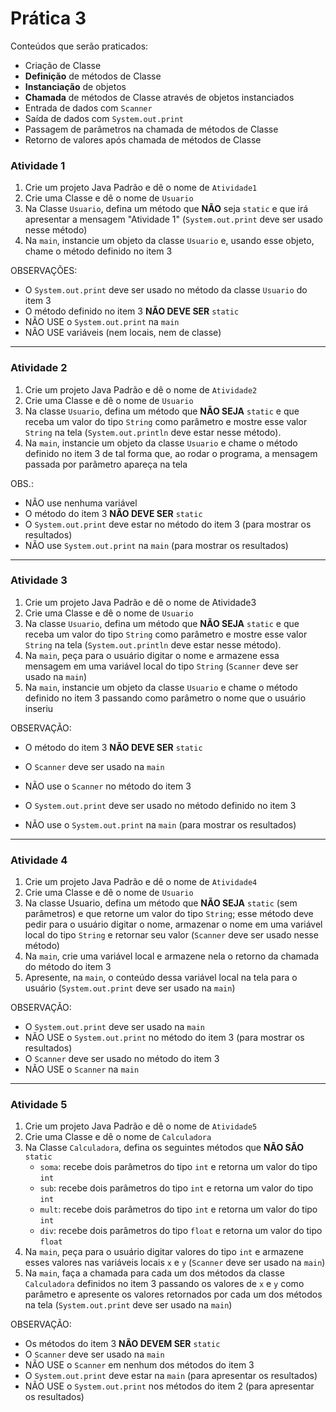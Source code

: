 # Prática 3



Conteúdos que serão praticados:

- Criação de Classe
- **Definição** de métodos de Classe
- **Instanciação** de objetos
- **Chamada** de métodos de Classe através de objetos instanciados
- Entrada de dados com `Scanner`
- Saída de dados com `System.out.print`
- Passagem de parâmetros na chamada de métodos de Classe
- Retorno de valores após chamada de métodos de Classe 



### Atividade 1



1. Crie um projeto Java Padrão e dê o nome de `Atividade1`
2. Crie uma Classe e dê o nome de `Usuario`
3. Na Classe `Usuario`, defina um método que **NÃO** seja `static` e que irá apresentar a mensagem "Atividade 1" (`System.out.print` deve ser usado nesse método)
4. Na `main`, instancie um objeto da classe `Usuario` e, usando esse objeto, chame o método definido no item 3

OBSERVAÇÕES:

- O `System.out.print` deve ser usado no método da classe `Usuario` do item 3
- O método definido no item 3 **NÃO DEVE SER** `static`  
- NÃO USE o `System.out.print` na `main`
- NÃO USE variáveis (nem locais, nem de classe)



---



### Atividade 2



1. Crie um projeto Java Padrão e dê o nome de `Atividade2`
2. Crie uma Classe e dê o nome de `Usuario`
3. Na classe `Usuario`, defina um método que **NÃO SEJA** `static` e que receba um valor do tipo `String` como parâmetro e mostre esse valor `String` na tela (`System.out.println` deve estar nesse método).
4. Na `main`, instancie um objeto da classe `Usuario` e chame o método definido no item 3 de tal forma que, ao rodar o programa, a mensagem passada por parâmetro apareça na tela

OBS.: 

- NÃO use nenhuma variável
- O método do item 3 **NÃO DEVE SER** `static` 
- O `System.out.print` deve estar no método do item 3 (para mostrar os resultados)
- NÃO use `System.out.print` na `main` (para mostrar os resultados)



---



### Atividade 3



1. Crie um projeto Java Padrão e dê o nome de Atividade3
2. Crie uma Classe e dê o nome de `Usuario`
3. Na classe `Usuario`, defina um método que **NÃO SEJA** `static` e que receba um valor do tipo `String` como parâmetro e mostre esse valor `String` na tela (`System.out.println` deve estar nesse método).
4. Na `main`, peça para o usuário digitar o nome e armazene essa mensagem em uma variável local do tipo `String` (`Scanner` deve ser usado na `main`)
5. Na `main`, instancie um objeto da classe `Usuario` e chame o método definido no item 3 passando como parâmetro o nome que o usuário inseriu

OBSERVAÇÃO:

- O método do item 3 **NÃO DEVE SER** `static`

- O `Scanner` deve ser usado na `main`
- NÃO use o `Scanner` no método do item 3
- O `System.out.print` deve ser usado no método definido no item 3
- NÃO use o `System.out.print` na `main` (para mostrar os resultados)



---



### Atividade 4



1. Crie um projeto Java Padrão e dê o nome de `Atividade4`
2. Crie uma Classe e dê o nome de `Usuario`
3. Na classe Usuario, defina um método que **NÃO SEJA** `static` (sem parâmetros) e que retorne um valor do tipo `String`; esse método deve pedir para o usuário digitar o nome, armazenar o nome em uma variável local do tipo `String` e retornar seu valor (`Scanner` deve ser usado nesse método)
4. Na `main`, crie uma variável local e armazene nela o retorno da chamada do método do item 3
5. Apresente, na `main`, o conteúdo dessa variável local na tela para o usuário (`System.out.print` deve ser usado na `main`)

OBSERVAÇÃO: 

- O `System.out.print` deve ser usado na `main`
- NÃO USE o `System.out.print` no método do item 3 (para mostrar os resultados)
- O `Scanner` deve ser usado no método do item 3
- NÃO USE o `Scanner` na `main` 



---



### Atividade 5



1. Crie um projeto Java Padrão e dê o nome de `Atividade5`
2. Crie uma Classe e dê o nome de `Calculadora`
3. Na Classe `Calculadora`, defina os seguintes métodos que **NÃO SÃO** `static`
   - `soma`: recebe dois parâmetros do tipo `int` e retorna um valor do tipo `int`
   - `sub`: recebe dois parâmetros do tipo `int` e retorna um valor do tipo `int`
   - `mult`: recebe dois parâmetros do tipo `int` e retorna um valor do tipo `int`
   - `div`: recebe dois parâmetros do tipo `float` e retorna um valor do tipo `float`
4. Na `main`, peça para o usuário digitar valores do tipo `int` e armazene esses valores nas variáveis locais `x` e `y`  (`Scanner` deve ser usado na `main`)
5. Na `main`, faça a chamada para cada um dos métodos da classe `Calculadora` definidos no item 3 passando os valores de `x` e `y` como parâmetro e apresente os valores retornados por cada um dos métodos na tela (`System.out.print` deve ser usado na `main`)

OBSERVAÇÃO:

- Os métodos do item 3 **NÃO DEVEM SER** `static`
- O `Scanner` deve ser usado na `main`
- NÃO USE o `Scanner` em nenhum dos métodos do item 3
- O `System.out.print` deve estar na `main` (para apresentar os resultados)
- NÃO USE o `System.out.print` nos métodos do item 2 (para apresentar os resultados)







